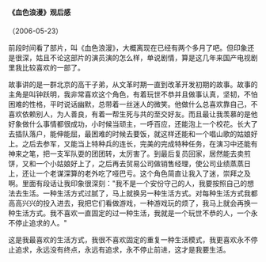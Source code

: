 
#### 《血色浪漫》观后感
（2006-05-23）

前段时间看了部片，叫《血色浪漫》，大概离现在已经有两个多月了吧。但印象还是很深，姑且不论这部片的演员演的怎么样，单说剧情，算是这几年来国产电视剧里我比较喜欢的一部了。

故事讲的是一群北京的高干子弟，从文革时期一直到改革开发初期的故事。故事的主角是叫钟跃明，我非常喜欢这个角色，有着玩世不恭并且做事认真，坚韧，不怕困难的性格，平时说话幽默，总带着一丝迷人的微笑。他做什么总喜欢靠自己，不喜欢依赖别人，为人善良，有着一帮生死与共的至交好友。而且最让我羡慕的是他好象做什么事情都很成功，小时候当顽主，一呼百应，还能泡上一个校花。长大了去插队落户，能伸能屈，最困难的时候去要饭，就这样还能和一个唱山歌的姑娘好上。之后去参军，又能当上特种兵的连长，完美的完成特种任务，在演习中还能有神来之笔，把一支军队耍的团团转，太厉害了。到最后复员回家，居然能去卖煎饼，又和一个小姑娘好上了，之后再去贸易公司做销售经理，使公司业绩蒸蒸日上，还让一个老谋深算的老外吃了哑巴亏。这个角色简直让我入了迷，崇拜之及啊。里面有段话让我印象很深刻："我不是一个安份守己的人，我要按照自己的想法去生活。一种生活方式过腻了，马上就换另一种生活方式。对每种生活方式我都高高兴兴的投入进去，我把它们看做游戏，一种游戏玩的烦了，我马上就会再换一种生活方式。我不喜欢一直固定的过一种生活，我就是一个玩世不恭的人，一个永不停止追求的人。"

这是我最喜欢的生活方式，我很不喜欢固定的重复一种生活模式，我更喜欢永不停止追求，永远没有终点，永远有追求，永不停止前进，这才是我要生活。
